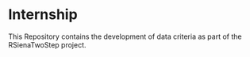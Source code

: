 # Internship
This Repository contains the development of data criteria as part of the RSienaTwoStep project.

